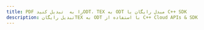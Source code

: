 ---title: PDF را به  تبدیل کنیدODT، TEX به ODT مبدل رایگان یا C++ SDKdescription: تبدیل رایگانTEX به ODT با استفاده از C++ Cloud APIs & SDK همچنین اسناد PDF را در Cloud ایجاد، ویرایش و رندر کنید.---